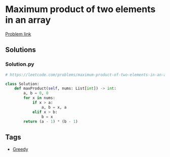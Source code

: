 # Maximum product of two elements in an array

[Problem link](https://leetcode.com/problems/maximum-product-of-two-elements-in-an-array/)

## Solutions


### Solution.py
```py
# https://leetcode.com/problems/maximum-product-of-two-elements-in-an-array/

class Solution:
    def maxProduct(self, nums: List[int]) -> int:
        a, b = 0, 0
        for x in nums:
            if x > a:
                a, b = x, a
            elif x > b:
                b = x
        return (a - 1) * (b - 1)
```
## Tags

* [Greedy](/Collections/greedy.md#greedy)
